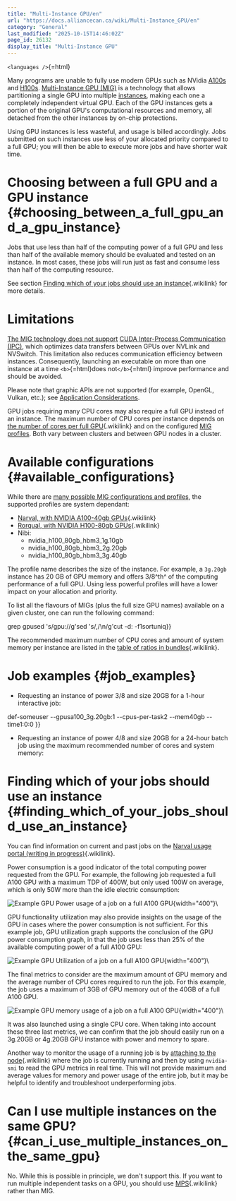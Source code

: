```yaml
---
title: "Multi-Instance GPU/en"
url: "https://docs.alliancecan.ca/wiki/Multi-Instance_GPU/en"
category: "General"
last_modified: "2025-10-15T14:46:02Z"
page_id: 26132
display_title: "Multi-Instance GPU"
---
```


`<languages />`{=html}

Many programs are unable to fully use modern GPUs such as NVidia [A100s](https://www.nvidia.com/en-us/data-center/a100/) and [H100s](https://www.nvidia.com/en-us/data-center/h100/). [Multi-Instance GPU (MIG)](https://www.nvidia.com/en-us/technologies/multi-instance-gpu/) is a technology that allows partitioning a single GPU into multiple [instances](https://docs.nvidia.com/datacenter/tesla/mig-user-guide/index.html#terminology), making each one a completely independent virtual GPU. Each of the GPU instances gets a portion of the original GPU\'s computational resources and memory, all detached from the other instances by on-chip protections.

Using GPU instances is less wasteful, and usage is billed accordingly. Jobs submitted on such instances use less of your allocated priority compared to a full GPU; you will then be able to execute more jobs and have shorter wait time.

# Choosing between a full GPU and a GPU instance {#choosing_between_a_full_gpu_and_a_gpu_instance}

Jobs that use less than half of the computing power of a full GPU and less than half of the available memory should be evaluated and tested on an instance. In most cases, these jobs will run just as fast and consume less than half of the computing resource.

See section [Finding which of your jobs should use an instance](https://docs.alliancecan.ca/Multi-Instance_GPU#Finding_which_of_your_jobs_should_use_an_instance "Finding which of your jobs should use an instance"){.wikilink} for more details.

# Limitations

[The MIG technology does not support](https://docs.nvidia.com/datacenter/tesla/mig-user-guide/index.html#application-considerations) [CUDA Inter-Process Communication (IPC)](https://developer.nvidia.com/docs/drive/drive-os/6.0.8.1/public/drive-os-linux-sdk/common/topics/nvsci_nvsciipc/Inter-ProcessCommunication1.html), which optimizes data transfers between GPUs over NVLink and NVSwitch. This limitation also reduces communication efficiency between instances. Consequently, launching an executable on more than one instance at a time `<b>`{=html}does not`</b>`{=html} improve performance and should be avoided.

Please note that graphic APIs are not supported (for example, OpenGL, Vulkan, etc.); see [Application Considerations](https://docs.nvidia.com/datacenter/tesla/mig-user-guide/index.html#application-considerations).

GPU jobs requiring many CPU cores may also require a full GPU instead of an instance. The maximum number of CPU cores per instance depends on [the number of cores per full GPU](https://docs.alliancecan.ca/Allocations_and_compute_scheduling#Ratios_in_bundles "the number of cores per full GPU"){.wikilink} and on the configured [MIG profiles](https://docs.nvidia.com/datacenter/tesla/mig-user-guide/index.html#a100-profiles). Both vary between clusters and between GPU nodes in a cluster.

# Available configurations {#available_configurations}

While there are [many possible MIG configurations and profiles](https://docs.nvidia.com/datacenter/tesla/mig-user-guide/index.html#supported-mig-profiles), the supported profiles are system dependant:

- [Narval, with NVIDIA A100-40gb GPUs](https://docs.alliancecan.ca/Narval/en#GPU_instances "Narval, with NVIDIA A100-40gb GPUs"){.wikilink}
- [Rorqual, with NVIDIA H100-80gb GPUs](https://docs.alliancecan.ca/Rorqual/en#GPU_instances "Rorqual, with NVIDIA H100-80gb GPUs"){.wikilink}
- Nibi:
  - nvidia_h100_80gb_hbm3_1g.10gb
  - nvidia_h100_80gb_hbm3_2g.20gb
  - nvidia_h100_80gb_hbm3_3g.40gb

The profile name describes the size of the instance. For example, a `3g.20gb` instance has 20 GB of GPU memory and offers 3/8^th^ of the computing performance of a full GPU. Using less powerful profiles will have a lower impact on your allocation and priority.

To list all the flavours of MIGs (plus the full size GPU names) available on a given cluster, one can run the following command:

grep gpused \'s/gpu://g\'sed \'s/,/\\n/g\'cut -d: -f1sortuniq}}

The recommended maximum number of CPU cores and amount of system memory per instance are listed in the [table of ratios in bundles](https://docs.alliancecan.ca/Allocations_and_compute_scheduling#Ratios_in_bundles "table of ratios in bundles"){.wikilink}.

# Job examples {#job_examples}

- Requesting an instance of power 3/8 and size 20GB for a 1-hour interactive job:

def-someuser \--gpusa100_3g.20gb:1 \--cpus-per-task2 \--mem40gb \--time1:0:0 }}

- Requesting an instance of power 4/8 and size 20GB for a 24-hour batch job using the maximum recommended number of cores and system memory:

# Finding which of your jobs should use an instance {#finding_which_of_your_jobs_should_use_an_instance}

You can find information on current and past jobs on the [Narval usage portal (writing in progress)](https://docs.alliancecan.ca/Portail "Narval usage portal (writing in progress)"){.wikilink}.

Power consumption is a good indicator of the total computing power requested from the GPU. For example, the following job requested a full A100 GPU with a maximum TDP of 400W, but only used 100W on average, which is only 50W more than the idle electric consumption:

![Example GPU Power usage of a job on a full A100 GPU](https://docs.alliancecan.ca/ExampleGPUPower.png "Example GPU Power usage of a job on a full A100 GPU"){width="400"}\

GPU functionality utilization may also provide insights on the usage of the GPU in cases where the power consumption is not sufficient. For this example job, GPU utilization graph supports the conclusion of the GPU power consumption graph, in that the job uses less than 25% of the available computing power of a full A100 GPU:

![Example GPU Utilization of a job on a full A100 GPU](https://docs.alliancecan.ca/ExampleGPUUtilisation.png "Example GPU Utilization of a job on a full A100 GPU"){width="400"}\

The final metrics to consider are the maximum amount of GPU memory and the average number of CPU cores required to run the job. For this example, the job uses a maximum of 3GB of GPU memory out of the 40GB of a full A100 GPU.

![Example GPU memory usage of a job on a full A100 GPU](https://docs.alliancecan.ca/ExampleGPUMemory.png "Example GPU memory usage of a job on a full A100 GPU"){width="400"}\

It was also launched using a single CPU core. When taking into account these three last metrics, we can confirm that the job should easily run on a 3g.20GB or 4g.20GB GPU instance with power and memory to spare.

Another way to monitor the usage of a running job is by [attaching to the node](https://docs.alliancecan.ca/Running_jobs#Attaching_to_a_running_job "attaching to the node"){.wikilink} where the job is currently running and then by using `nvidia-smi` to read the GPU metrics in real time. This will not provide maximum and average values for memory and power usage of the entire job, but it may be helpful to identify and troubleshoot underperforming jobs.

# Can I use multiple instances on the same GPU? {#can_i_use_multiple_instances_on_the_same_gpu}

No. While this is possible in principle, we don\'t support this. If you want to run multiple independent tasks on a GPU, you should use [MPS](https://docs.alliancecan.ca/Hyper-Q_/_MPS "MPS"){.wikilink} rather than MIG.

